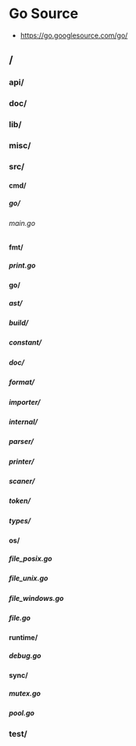 # Go Source
- https://go.googlesource.com/go/
## /
### api/
### doc/
### lib/
### misc/
### src/
#### cmd/
##### go/
###### main.go
#### fmt/
##### print.go
#### go/
##### ast/
##### build/
##### constant/
##### doc/
##### format/
##### importer/
##### internal/
##### parser/
##### printer/
##### scaner/
##### token/
##### types/
#### os/
##### file_posix.go
##### file_unix.go
##### file_windows.go
##### file.go
#### runtime/
##### debug.go
#### sync/
##### mutex.go
##### pool.go
### test/

